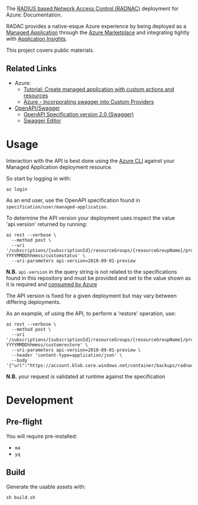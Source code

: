 The [RADIUS based Network Access Control (RADNAC)](https://radnac.com/) deployment for Azure: Documentation.

RADAC provides a native-esque Azure experience by being deployed as a [Managed Application](https://learn.microsoft.com/en-us/azure/azure-resource-manager/managed-applications/overview) through the [Azure Marketplace](https://azuremarketplace.microsoft.com/) and integrating tightly with [Application Insights](https://learn.microsoft.com/en-us/azure/azure-monitor/app/app-insights-overview).

This project covers public materials.

## Related Links

 * Azure:
    * [Tutorial: Create managed application with custom actions and resources](https://learn.microsoft.com/en-us/azure/azure-resource-manager/managed-applications/tutorial-create-managed-app-with-custom-provider)
    * [Azure - Incorporating swagger into Custom Providers](https://github.com/Azure/azure-custom-providers/tree/master/CustomRPWithSwagger)
 * [OpenAPI/Swagger](https://swagger.io/)
    * [OpenAPI Specification version 2.0 (Swagger)](https://swagger.io/docs/specification/2-0/what-is-swagger/)
    * [Swagger Editor](https://editor.swagger.io/)

# Usage

Interaction with the API is best done using the [Azure CLI](https://learn.microsoft.com/en-us/cli/azure/) against your Managed Application deployment resource.

So start by logging in with:

    az login

As an end user, use the OpenAPI specification found in `specification/user/managed-application`.

To determine the API version your deployment uses inspect the value 'api.version' returned by running:

    az rest --verbose \
      --method post \
      --uri '/subscriptions/{subscriptionId}/resourceGroups/{resourceGroupName}/providers/Microsoft.Solutions/applications/radnac-YYYYMMDDhhmmss/customstatus' \
      --uri-parameters api-version=2018-09-01-preview

**N.B.** `api-version` in the query string is not related to the specifications found in this repository and must be provided and set to the value shown as it is required and [consumed by Azure](https://learn.microsoft.com/en-us/rest/api/customproviders/custom-resource-provider)

The API version is fixed for a given deployment but may vary between differing deployments.

As an example, of using the API, to perform a 'restore' operation, use:

    az rest --verbose \
      --method post \
      --uri '/subscriptions/{subscriptionId}/resourceGroups/{resourceGroupName}/providers/Microsoft.Solutions/applications/radnac-YYYYMMDDhhmmss/customrestore' \
      --uri-parameters api-version=2018-09-01-preview \
      --header 'content-type=application/json' \
      --body '{"url":"https://account.blob.core.windows.net/container/backups/radnac?..."}'

**N.B.** your request is validated at runtime against the specification

# Development

## Pre-flight

You will require pre-installed:

 * `m4`
 * `yq`

## Build

Generate the usable assets with:

    sh build.sh
